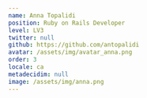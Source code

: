 ```yaml
---
name: Anna Topalidi
position: Ruby on Rails Developer
level: LV3
twitter: null
github: https://github.com/antopalidi
avatar: /assets/img/avatar_anna.png
order: 3
locale: ca
metadecidim: null
image: /assets/img/anna.png
---
```

